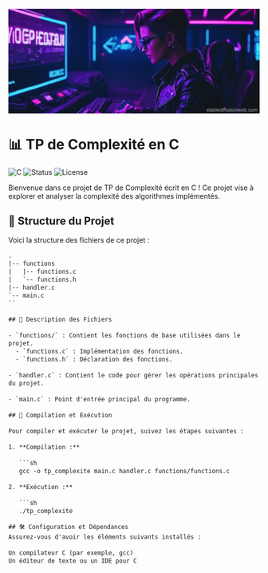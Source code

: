 ![bannière](banner.jpg)

# 📊 TP de Complexité en C

![C](https://img.shields.io/badge/language-C-blue.svg) ![Status](https://img.shields.io/badge/status-active-brightgreen.svg) ![License](https://img.shields.io/badge/license-MIT-green.svg)

Bienvenue dans ce projet de TP de Complexité écrit en C ! Ce projet vise à explorer et analyser la complexité des algorithmes implémentés.

## 🌲 Structure du Projet

Voici la structure des fichiers de ce projet :

```plaintext
.
|-- functions
|   |-- functions.c
|   `-- functions.h
|-- handler.c
`-- main.c
``

## 📂 Description des Fichiers

- `functions/` : Contient les fonctions de base utilisées dans le projet.
  - `functions.c` : Implémentation des fonctions.
  - `functions.h` : Déclaration des fonctions.

- `handler.c` : Contient le code pour gérer les opérations principales du projet.

- `main.c` : Point d'entrée principal du programme.

## 🚀 Compilation et Exécution

Pour compiler et exécuter le projet, suivez les étapes suivantes :

1. **Compilation :**

   ```sh
   gcc -o tp_complexite main.c handler.c functions/functions.c

2. **Exécution :**

   ```sh
   ./tp_complexite

## 🛠️ Configuration et Dépendances
Assurez-vous d'avoir les éléments suivants installés :

Un compilateur C (par exemple, gcc)
Un éditeur de texte ou un IDE pour C